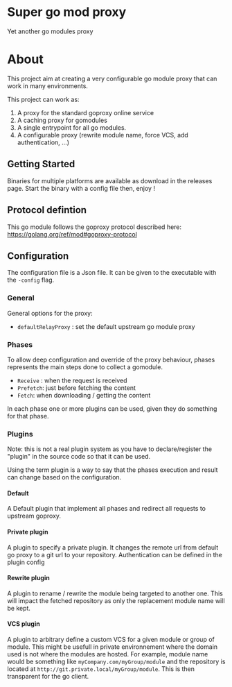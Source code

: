 # Super go mod proxy

Yet another go modules proxy

# About

This project aim at creating a very configurable go module proxy that can work in many environments.

This project can work as: 

1. A proxy for the standard goproxy online service
2. A caching proxy for gomodules
3. A single entrypoint for all go modules.    
4. A configurable proxy (rewrite module name, force VCS, add authentication, ...)

## Getting Started

Binaries for multiple platforms are available as download in the releases page. 
Start the binary with a config file then, enjoy ! 

## Protocol defintion

This go module follows the goproxy protocol described here: https://golang.org/ref/mod#goproxy-protocol

## Configuration

The configuration file is a Json file. It can be given to the executable with the `-config` flag. 

### General 

General options for the proxy:

* `defaultRelayProxy` : set the default upstream go module proxy

### Phases

To allow deep configuration and override of the proxy behaviour, phases represents the main
steps done to collect a gomodule.

* `Receive` : when the request is received
* `Prefetch`: just before fetching the content
* `Fetch`: when downloading / getting the content

In each phase one or more plugins can be used, given they do something for that phase.

### Plugins

Note: this is not a real plugin system as you have to declare/register the "plugin" in the source code so that it can be used.

Using the term plugin is a way to say that the phases execution and result can change based on the configuration. 

#### Default

A Default plugin that implement all phases and redirect all requests to upstream goproxy. 

#### Private plugin

A plugin to specify a private plugin. It changes the remote url from default go proxy to 
a git url to your repository. Authentication can be defined in the plugin config

#### Rewrite plugin 

A plugin to rename / rewrite the module being targeted to another one.
This will impact the fetched repository as only the replacement module name will be kept.

#### VCS plugin

A plugin to arbitrary define a custom VCS for a given module or group of module. 
This might be usefull in private environnement where the domain used is not where the modules are
hosted. For example, module name would be something like `myCompany.com/myGroup/module` and the repository is located at 
`http://git.private.local/myGroup/module`. This is then transparent for the go client. 

 